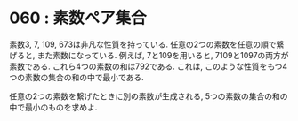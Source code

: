 # 060 : 素数ペア集合

素数3, 7, 109, 673は非凡な性質を持っている. 任意の2つの素数を任意の順で繋げると, また素数になっている. 例えば, 7と109を用いると, 7109と1097の両方が素数である. これら4つの素数の和は792である. これは, このような性質をもつ4つの素数の集合の和の中で最小である.

任意の2つの素数を繋げたときに別の素数が生成される, 5つの素数の集合の和の中で最小のものを求めよ.

